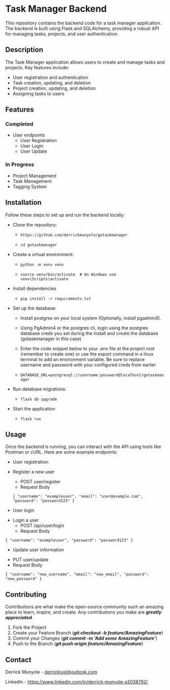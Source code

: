 
# Task Manager Backend

This repository contains the backend code for a task manager application.
The backend is built using Flask and SQLAlchemy, providing a robust API for managing tasks, projects, 
and user authentication.

## Description

The Task Manager application allows users to create and manage tasks and projects. 
Key features include:
* User registration and authentication
* Task creation, updating, and deletion
* Project creation, updating, and deletion
* Assigning tasks to users

## Features
### Completed
- User endpoints
    - User Registration
    - User Login
    - User Update

### In Progress
- Project Management
- Task Management
- Tagging System

## Installation

Follow these steps to set up and run the backend locally:
- Clone the repository:

  - `https://github.com/derrickmunyole/gotaskmanager`

  - `cd gotaskmanager`

- Create a virtual environment:

  - `python -m venv venv`

  - `source venv/bin/activate  # On Windows use venv\Scripts\activate`

- Install dependencies

  - `pip install -r requirements.txt`

- Set up the database:
  - Install postgres on your local system (Optionally, install pgadmin4). 
  - Using PgAdmin4 or the postgres cli, login using the postgres database creds you set during the install and create the database (gotaskmanager in this case)
  - Enter the code snippet below to your .env file at the project root (remember to create one) or use the export command in a 
    linux terminal to add an environment variable. Be sure to replace username and password with your configured creds from
    earlier
  

  - `DATABASE_URL=postgresql://username:password@localhost/gotaskmanager`

- Run database migrations:

  - `flask db upgrade`

- Start the application

  - `flask run`

## Usage

Once the backend is running, you can interact with the API using tools like Postman or cURL. 
Here are some example endpoints:

* User registration:
- Register a new user
    - POST user/register
    - Request Body

    `
    {
        "username": "exampleuser",
        "email": "user@example.com",
        "password": "password123"
    }
    `

* User login
- Login a user
    - POST /api/user/login
    - Request Body
  
`
{
    "username": "exampleuser",
    "password": "password123"
}
`

* Update user information
- PUT user/update
- Request Body

`
{
  "username": "new_username",
  "email": "new_email",
  "password": "new_password"
}
`

## Contributing
Contributions are what make the open-source community such an amazing place to learn, inspire, and create. 
Any contributions you make are ***greatly appreciated***.
1. Fork the Project
2. Create your Feature Branch (***git checkout -b feature/AmazingFeature***)
3. Commit your Changes (***git commit -m 'Add some AmazingFeature'***)
4. Push to the Branch (***git push origin feature/AmazingFeature***)

## Contact
Derrick Munyole - derrickjust@outlook.com

LinkedIn - https://www.linkedin.com/in/derrick-munyole-a2038792/
